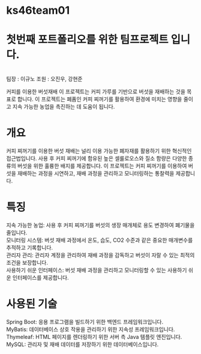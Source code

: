 # ks46team01
<h1>첫번째 포트폴리오를 위한 팀프로젝트 입니다.</h1> <br>
팀장 : 이규노 조원 : 오진우, 강현준 <br>

커피를 이용한 버섯재배
이 프로젝트는 커피 가루를 기반으로 버섯을 재배하는 것을 목표로 합니다. 이 프로젝트는 폐품인 커피 찌꺼기를 활용하여 환경에 미치는 영향을 줄이고 지속 가능한 농업을 촉진하는 데 도움이 됩니다.

<h1>개요</h1>
커피 찌꺼기를 이용한 버섯 재배는 널리 이용 가능한 폐자재를 활용하기 위한 혁신적인 접근법입니다. 사용 후 커피 찌꺼기에 함유된 높은 셀룰로오스와 질소 함량은 다양한 종류의 버섯을 위한 훌륭한 배지를 제공합니다. 이 프로젝트는 커피 찌꺼기를 이용하여 버섯을 재배하는 과정을 시연하고, 재배 과정을 관리하고 모니터링하는 통찰력을 제공합니다.

<h1>특징</h1>
지속 가능한 농업: 사용 후 커피 찌꺼기를 버섯의 생장 매개체로 용도 변경하여 폐기물을 줄입니다. <br>
모니터링 시스템: 버섯 재배 과정에서 온도, 습도, CO2 수준과 같은 중요한 매개변수를 추적하고 기록합니다. <br>
관리자 관리: 관리자 계정을 관리하여 재배 과정을 감독하고 버섯이 자랄 수 있는 최적의 조건을 보장합니다. <br>
사용하기 쉬운 인터페이스: 버섯 재배 과정을 관리하고 모니터링할 수 있는 사용하기 쉬운 인터페이스를 제공합니다. <br>

<h1>사용된 기술</h1>
Spring Boot: 응용 프로그램을 빌드하기 위한 백엔드 프레임워크입니다. <br>
MyBatis: 데이터베이스 상호 작용을 관리하기 위한 지속성 프레임워크입니다. <br>
Thymeleaf: HTML 페이지를 렌더링하기 위한 서버 측 Java 템플릿 엔진입니다. <br>
MySQL: 관리자 및 재배 데이터를 저장하기 위한 데이터베이스입니다. <br>

